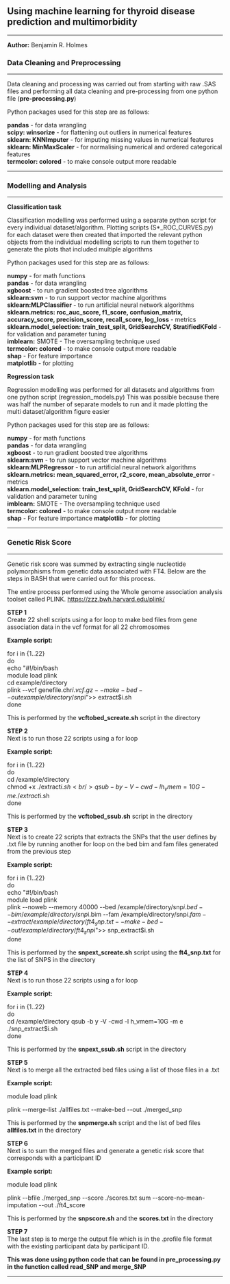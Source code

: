 ## **Using machine learning for thyroid disease prediction and multimorbidity**
___
**Author:** Benjamin R. Holmes

### **Data Cleaning and Preprocessing**
___
Data cleaning and processing was carried out from starting with raw .SAS files 
and performing all data cleaning and pre-processing 
from one python file (**pre-processing.py**)

Python packages used for this step are as follows: 

**pandas** - for data wrangling<br />
**scipy: winsorize** - for flattening out outliers in numerical features <br />
**sklearn: KNNImputer** - for imputing missing values in numerical features <br />
**sklearn: MinMaxScaler** - for normalising numerical and ordered categorical features <br />
**termcolor: colored** - to make console output more readable <br />
___

### **Modelling and Analysis**
___
**Classification task**

Classification modelling was performed using a separate python script for every 
individual dataset/algorithm. Plotting scripts (S*_ROC_CURVES.py) for each dataset were then created that imported 
the relevant python objects from the individual modelling scripts to run them together to generate 
the plots that included multiple algorithms 

Python packages used for this step are as follows: 

**numpy** - for math functions<br />
**pandas** - for data wrangling<br />
**xgboost** - to run gradient boosted tree algorithms <br />
**sklearn:svm** - to run support vector machine algorithms <br />
**sklearn:MLPClassifier** - to run artificial neural network algorithms <br />
**sklearn.metrics: roc_auc_score, f1_score, confusion_matrix, accuracy_score, precision_score, recall_score, log_loss** - metrics<br />
**sklearn.model_selection: train_test_split, GridSearchCV, StratifiedKFold** - for validation and parameter tuning <br />
**imblearn:** SMOTE - The oversampling technique used <br />
**termcolor: colored** - to make console output more readable <br />
**shap** - For feature importance<br />
**matplotlib** - for plotting<br />

**Regression task**

Regression modelling was performed for all datasets and algorithms from one python script (regression_models.py)
This was possible because there was half the number of separate models to run and it made plotting 
the multi dataset/algorithm figure easier 

Python packages used for this step are as follows: 

**numpy** - for math functions<br />
**pandas** - for data wrangling<br />
**xgboost** - to run gradient boosted tree algorithms <br />
**sklearn:svm** - to run support vector machine algorithms <br />
**sklearn:MLPRegressor** - to run artificial neural network algorithms <br />
**sklearn.metrics: mean_squared_error, r2_score, mean_absolute_error** - metrics <br />
**sklearn.model_selection: train_test_split, GridSearchCV, KFold** - for validation and parameter tuning <br />
**imblearn:** SMOTE - The oversampling technique used <br />
**termcolor: colored** - to make console output more readable <br />
**shap** - For feature importance
**matplotlib** - for plotting
___


### **Genetic Risk Score**
___
Genetic risk score was summed by extracting single nucleotide polymorphisms from genetic data assoaciated with FT4.
Below are the steps in BASH that were carried out for this process. 

The entire process performed using the Whole genome association analysis toolset called PLINK.
https://zzz.bwh.harvard.edu/plink/

**STEP 1**<br />
Create 22 shell scripts using a for loop to make bed files from gene association data in the vcf format
for all 22 chromosomes 

**Example script:** 

for i in {1..22}<br />
do<br />
echo "#!/bin/bash<br />
module load plink<br />
cd example/directory<br />
plink --vcf genefile.chr$i.vcf.gz --make-bed --out example/directory/snp$i">> extract$i.sh<br />
done<br />

This is performed by the **vcftobed_screate.sh** script in the directory 

**STEP 2**<br />
Next is to run those 22 scripts using a for loop

**Example script:** 

for i in {1..22}<br />
do<br />
cd  /example/directory<br />
chmod +x ./extract$i.sh<br />
qsub -b y -V -cwd -l h_vmem=10G -m e ./extract$i.sh<br />
done<br />

This is performed by the **vcftobed_ssub.sh** script in the directory 

**STEP 3**<br />
Next is to create 22 scripts that extracts the SNPs that the user defines by .txt file 
by running another for loop on the bed bim and fam files generated from the previous step

**Example script:** 

for i in {1..22}<br />
do<br />
echo "#!/bin/bash<br />
module load plink<br />
plink --noweb --memory 40000 --bed /example/directory/snp$i.bed --bim /example/directory/snp$i.bim --fam /example/directory/snp$i.fam --extract /example/directory/ft4_snp.txt --make-bed --out /example/directory/ft4_snp$i">> snp_extract$i.sh<br />
done<br />

This is performed by the **snpext_screate.sh** script using the **ft4_snp.txt** for the list of SNPS in the directory 

**STEP 4**<br />
Next is to run those 22 scripts using a for loop

**Example script:** 

for i in {1..22}<br />
do<br />
cd  /example/directory
qsub -b y -V -cwd -l h_vmem=10G -m e ./snp_extract$i.sh<br />
done<br />

This is performed by the **snpext_ssub.sh** script in the directory 

**STEP 5**<br />
Next is to merge all the extracted bed files using a list of those files in a .txt 

**Example script:** 

module load plink<br />

plink --merge-list ./allfiles.txt --make-bed --out ./merged_snp<br />

This is performed by the **snpmerge.sh** script and the list of bed files **allfiles.txt** in the directory 

**STEP 6**<br />
Next is to sum the merged files and generate a genetic risk score that corresponds with a participant ID

**Example script:** 

module load plink<br />

plink --bfile ./merged_snp --score ./scores.txt sum --score-no-mean-imputation --out ./ft4_score<br />

This is performed by the **snpscore.sh** and the **scores.txt** in the directory 

**STEP 7**<br />
The last step is to merge the output file which is in the .profile file format with the existing participant 
data by participant ID.

**This was done using python code that can be found in pre_processing.py in the function called read_SNP and merge_SNP** 


___